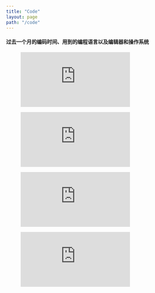 ```yaml
---
title: "Code"
layout: page
path: "/code"
---
```



#### 过去一个月的编码时间、用到的编程语言以及编辑器和操作系统

<figure><embed src="https://wakatime.com/share/@87c54009-944b-42a5-954f-9f8d97a1e77f/c9344f88-284f-4e0e-aea3-e58bafaff771.svg"></embed></figure>

<figure><embed src="https://wakatime.com/share/@87c54009-944b-42a5-954f-9f8d97a1e77f/a830d28a-4198-41f4-bf66-50ffa679766c.svg"></embed></figure>

<figure><embed src="https://wakatime.com/share/@87c54009-944b-42a5-954f-9f8d97a1e77f/36f9a322-b3f0-4abc-9d82-683b980f0d8e.svg"></embed></figure>

<figure><embed src="https://wakatime.com/share/@87c54009-944b-42a5-954f-9f8d97a1e77f/3b9ef403-47c4-4a67-bd60-1b343dcda142.svg"></embed></figure>